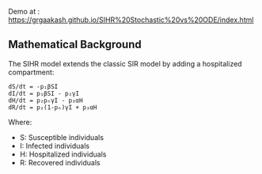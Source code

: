Demo at : https://grgaakash.github.io/SIHR%20Stochastic%20vs%20ODE/index.html

## Mathematical Background

The SIHR model extends the classic SIR model by adding a hospitalized compartment:

```
dS/dt = -p₁βSI
dI/dt = p₁βSI - p₂γI
dH/dt = p₂pₕγI - p₃αH
dR/dt = p₂(1-pₕ)γI + p₃αH
```

Where:
- S: Susceptible individuals
- I: Infected individuals  
- H: Hospitalized individuals
- R: Recovered individuals

